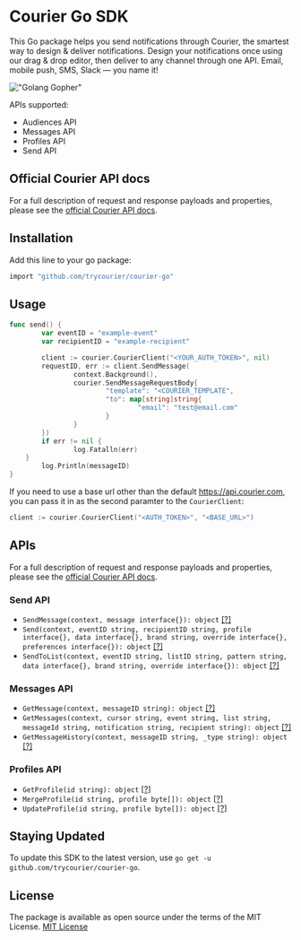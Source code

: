 # Courier Go SDK

This Go package helps you send notifications through Courier, the smartest way to design & deliver notifications. Design your notifications once using our drag & drop editor, then deliver to any channel through one API. Email, mobile push, SMS, Slack — you name it!

!["Golang Gopher"](https://blog.golang.org/gopher/gopher.png)

APIs supported:

- Audiences API
- Messages API
- Profiles API
- Send API

## Official Courier API docs

For a full description of request and response payloads and properties, please see the [official Courier API docs](https://docs.courier.com/reference).

## Installation

Add this line to your go package:

```bash
import "github.com/trycourier/courier-go"
```

## Usage

```go
func send() {
        var eventID = "example-event"
        var recipientID = "example-recipient"

        client := courier.CourierClient("<YOUR_AUTH_TOKEN>", nil)
        requestID, err := client.SendMessage(
                context.Background(),
                courier.SendMessageRequestBody{
                        "template": "<COURIER_TEMPLATE",
                        "to": map[string]string{
                                "email": "test@email.com"
                        }
                }
        })
        if err != nil {
                log.Fatalln(err)
	}
        log.Println(messageID)
}
```

If you need to use a base url other than the default https://api.courier.com, you can pass it in as the second paramter to the `CourierClient`:

```go
client := courier.CourierClient("<AUTH_TOKEN>", "<BASE_URL>")
```

## APIs

For a full description of request and response payloads and properties, please see the [official Courier API docs](https://docs.courier.com/reference).

### Send API

- `SendMessage(context, message interface{}): object` [[?]](https://www.courier.com/docs/reference/send/message/)
- `Send(context, eventID string, recipientID string, profile interface{}, data interface{}, brand string, override interface{}, preferences interface{}): object` [[?]](https://www.courier.com/docs/reference/send/message/)
- `SendToList(context, eventID string, listID string, pattern string, data interface{}, brand string, override interface{}): object` [[?]](https://www.courier.com/docs/reference/send/list/)

### Messages API

- `GetMessage(context, messageID string): object` [[?]](https://www.courier.com/docs/reference/messages/by-id/)
- `GetMessages(context, cursor string, event string, list string, messageId string, notification string, recipient string): object` [[?]](https://www.courier.com/docs/reference/messages/list/)
- `GetMessageHistory(context, messageID string, _type string): object` [[?]](https://www.courier.com/docs/reference/messages/history-by-id/)

### Profiles API

- `GetProfile(id string): object` [[?]](https://docs.courier.com/reference/profiles-api#getprofilebyrecipientid)
- `MergeProfile(id string, profile byte[]): object` [[?]](https://docs.courier.com/reference/profiles-api#mergeprofilebyrecipientid)
- `UpdateProfile(id string, profile byte[]): object` [[?]](https://docs.courier.com/reference/profiles-api#patchprofilebyrecipientid)

## Staying Updated

To update this SDK to the latest version, use `go get -u github.com/trycourier/courier-go`.

## License

The package is available as open source under the terms of the MIT License.
[MIT License](http://www.opensource.org/licenses/mit-license.php)
